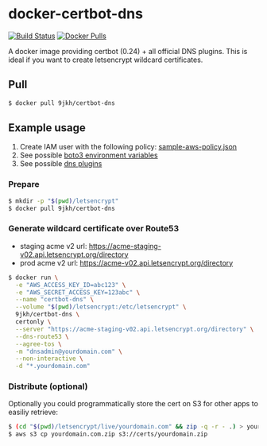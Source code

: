 # docker-certbot-dns

[![Build Status](https://travis-ci.com/NINEJKH/docker-certbot-dns.svg?branch=master)](https://travis-ci.com/NINEJKH/docker-certbot-dns)
[![Docker Pulls](https://img.shields.io/docker/pulls/9jkh/certbot-dns.svg)](https://hub.docker.com/r/9jkh/certbot-dns/)

A docker image providing certbot (0.24) + all official DNS plugins. This is
ideal if you want to create letsencrypt wildcard certificates.

## Pull

```bash
$ docker pull 9jkh/certbot-dns
```

## Example usage

1. Create IAM user with the following policy: [sample-aws-policy.json](https://github.com/certbot/certbot/blob/master/certbot-dns-route53/examples/sample-aws-policy.json)
2. See possible [boto3 environment variables](http://boto3.readthedocs.io/en/latest/guide/configuration.html#environment-variable-configuration)
3. See possible [dns plugins](https://certbot.eff.org/docs/using.html#dns-plugins)

### Prepare

```bash
$ mkdir -p "$(pwd)/letsencrypt"
$ docker pull 9jkh/certbot-dns
```

### Generate wildcard certificate over Route53

* staging acme v2 url: https://acme-staging-v02.api.letsencrypt.org/directory
* prod acme v2 url: https://acme-v02.api.letsencrypt.org/directory

```bash
$ docker run \
  -e "AWS_ACCESS_KEY_ID=abc123" \
  -e "AWS_SECRET_ACCESS_KEY=123abc" \
  --name "certbot-dns" \
  --volume "$(pwd)/letsencrypt:/etc/letsencrypt" \
  9jkh/certbot-dns \
  certonly \
  --server "https://acme-staging-v02.api.letsencrypt.org/directory" \
  --dns-route53 \
  --agree-tos \
  -m "dnsadmin@yourdomain.com" \
  --non-interactive \
  -d "*.yourdomain.com"
```

### Distribute (optional)

Optionally you could programmatically store the cert on S3 for other apps to
easiliy retrieve:

```bash
$ (cd "$(pwd)/letsencrypt/live/yourdomain.com" && zip -q -r - .) > yourdomain.com.zip
$ aws s3 cp yourdomain.com.zip s3://certs/yourdomain.zip
```
